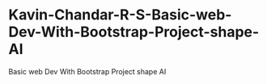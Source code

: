 # Kavin-Chandar-R-S-Basic-web-Dev-With-Bootstrap-Project-shape-AI
Basic web Dev With Bootstrap Project shape AI
